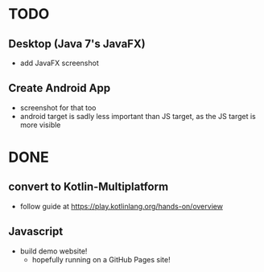 TODO
===

Desktop (Java 7's JavaFX)
-----

* add JavaFX screenshot

Create Android App
-----
- screenshot for that too
- android target is sadly less important than JS target, 
as the JS target is more visible

DONE
====

convert to Kotlin-Multiplatform
---

 - follow guide at <https://play.kotlinlang.org/hands-on/overview>
 
 
Javascript
------

* build demo website!
    * hopefully running on a GitHub Pages site!
